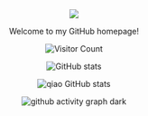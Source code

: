 
<div align="center">
<img src="https://readme-typing-svg.demolab.com?font=Google+Code&pause=1000&color=F7C255&width=435&lines=桥桥+桥桥+桥桥+桥桥+桥桥+桥桥+桥桥+桥桥">
<p>Welcome to my GitHub homepage!</p>



![Visitor Count](https://profile-counter.glitch.me/Justinart/count.svg)

![GitHub stats](https://github-readme-stats.vercel.app/api?username=Justinary&count_private=true&show_icons=true&theme=tokyonight)

![qiao GitHub stats](https://github-readme-stats.vercel.app/api/top-langs/?username=Justinary&hide_progress=false&layout=donut-vertical&theme=tokyonight)

![github activity graph dark](https://github-readme-activity-graph.vercel.app/graph?username=Justinary&theme=default)
</div>
